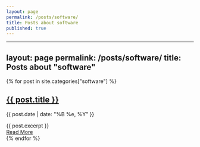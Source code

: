 ```yaml
---
layout: page
permalink: /posts/software/
title: Posts about software
published: true
---
```

---
layout: page
permalink: /posts/software/
title: Posts about "software"
---


<div class="posts">
  {% for post in site.categories["software"] %}
    <article class="post">
      <h1>
          <a href="{{ site.baseurl }}{{ post.url }}">{{ post.title }}</a>
      </h1>
      <div>
        <p class="post_date">{{ post.date | date: "%B %e, %Y" }}</p>
      </div>
      <div class="entry">
        {{ post.excerpt }}
      </div>
      <a href="{{ site.baseurl }}{{ post.url }}" class="read-more">
          Read More
      </a>
    </article>
  {% endfor %}
</div>
